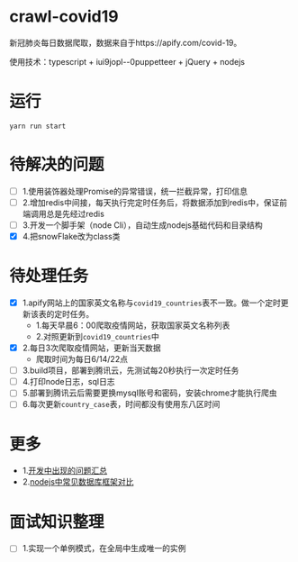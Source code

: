# crawl-covid19
新冠肺炎每日数据爬取，数据来自于https://apify.com/covid-19。

使用技术：typescript + iui9jopl--0puppetteer + jQuery + nodejs

# 运行
`yarn run start`

# 待解决的问题
- [ ] 1.使用装饰器处理Promise的异常错误，统一拦截异常，打印信息
- [ ] 2.增加redis中间接，每天执行完定时任务后，将数据添加到redis中，保证前端调用总是先经过redis
- [ ] 3.开发一个脚手架（node Cli），自动生成nodejs基础代码和目录结构
- [x] 4.把snowFlake改为class类

# 待处理任务
- [x] 1.apify网站上的国家英文名称与`covid19_countries`表不一致。做一个定时更新该表的定时任务。
    - 1.每天早晨6：00爬取疫情网站，获取国家英文名称列表
    - 2.对照更新到`covid19_countries`中
- [x] 2.每日3次爬取疫情网站，更新当天数据
    - 爬取时间为每日6/14/22点
- [ ] 3.build项目，部署到腾讯云，先测试每20秒执行一次定时任务
- [ ] 4.打印node日志，sql日志
- [ ] 5.部署到腾讯云后需要更换mysql账号和密码，安装chrome才能执行爬虫
- [ ] 6.每次更新`country_case`表，时间都没有使用东八区时间
# 更多
- 1.[开发中出现的问题汇总](./doc/issue.md)
- 2.[nodejs中常见数据库框架对比](./doc/learn.md)

# 面试知识整理
- [ ] 1.实现一个单例模式，在全局中生成唯一的实例

